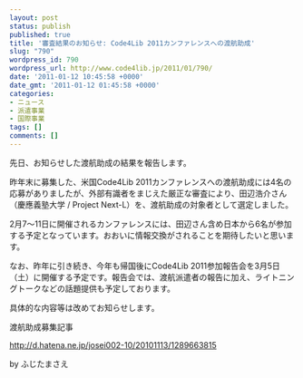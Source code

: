 ```yaml
---
layout: post
status: publish
published: true
title: '審査結果のお知らせ: Code4Lib 2011カンファレンスへの渡航助成'
slug: "790"
wordpress_id: 790
wordpress_url: http://www.code4lib.jp/2011/01/790/
date: '2011-01-12 10:45:58 +0000'
date_gmt: '2011-01-12 01:45:58 +0000'
categories:
- ニュース
- 派遣事業
- 国際事業
tags: []
comments: []
---
```

<div class="section">
<p>先日、お知らせした渡航助成の結果を報告します。</p>
<p>昨年末に募集した、米国Code4Lib 2011カンファレンスへの渡航助成には4名の応募がありましたが、外部有識者をまじえた厳正な審査により、田辺浩介さん（慶應義塾大学 / Project Next-L）を、渡航助成の対象者として選定しました。</p>
<p>2月7～11日に開催されるカンファレンスには、田辺さん含め日本から6名が参加する予定となっています。おおいに情報交換がされることを期待したいと思います。</p>
<p>なお、昨年に引き続き、今年も帰国後にCode4Lib 2011参加報告会を3月5日（土）に開催する予定です。報告会では、渡航派遣者の報告に加え、ライトニングトークなどの話題提供も予定しております。</p>
<p>具体的な内容等は改めてお知らせします。</p>
<p>渡航助成募集記事</p>
<p><a href="http://d.hatena.ne.jp/josei002-10/20101113/1289663815" target="_blank">http://d.hatena.ne.jp/josei002-10/20101113/1289663815</a></p>
<p>by ふじたまさえ</p>
</div>
